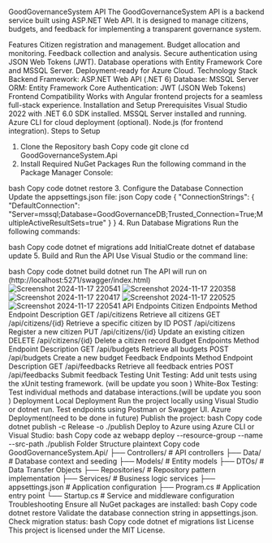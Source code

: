 GoodGovernanceSystem API
The GoodGovernanceSystem API is a backend service built using ASP.NET Web API. It is designed to manage citizens, budgets, and feedback for implementing a transparent governance system.

Features
Citizen registration and management.
Budget allocation and monitoring.
Feedback collection and analysis.
Secure authentication using JSON Web Tokens (JWT).
Database operations with Entity Framework Core and MSSQL Server.
Deployment-ready for Azure Cloud.
Technology Stack
Backend
Framework: ASP.NET Web API (.NET 6)
Database: MSSQL Server
ORM: Entity Framework Core
Authentication: JWT (JSON Web Tokens)
Frontend Compatibility
Works with Angular frontend projects for a seamless full-stack experience.
Installation and Setup
Prerequisites
Visual Studio 2022 with .NET 6.0 SDK installed.
MSSQL Server installed and running.
Azure CLI for cloud deployment (optional).
Node.js (for frontend integration).
Steps to Setup
1. Clone the Repository
bash
Copy code
git clone <repository-url>
cd GoodGovernanceSystem.Api
2. Install Required NuGet Packages
Run the following command in the Package Manager Console:

bash
Copy code
dotnet restore
3. Configure the Database Connection
Update the appsettings.json file:
json
Copy code
{
  "ConnectionStrings": {
    "DefaultConnection": "Server=mssql;Database=GoodGovernanceDB;Trusted_Connection=True;MultipleActiveResultSets=true"
  }
}
4. Run Database Migrations
Run the following commands:

bash
Copy code
dotnet ef migrations add InitialCreate
dotnet ef database update
5. Build and Run the API
Use Visual Studio or the command line:

bash
Copy code
dotnet build
dotnet run
The API will run on (http://localhost:5271/swagger/index.html)
![Screenshot 2024-11-17 220541](https://github.com/user-attachments/assets/a1516e04-13b7-41be-bedd-50a00ea2d523)
![Screenshot 2024-11-17 220358](https://github.com/user-attachments/assets/4c064092-fd06-4ad6-8a0b-d62ca99235d3)
![Screenshot 2024-11-17 220417](https://github.com/user-attachments/assets/38b2edbe-43d4-41d0-b3ba-4b32bfbf79fd)
![Screenshot 2024-11-17 220525](https://github.com/user-attachments/assets/8355001d-6e39-4a36-aca5-26ac9aaa33e7)
![Screenshot 2024-11-17 220541](https://github.com/user-attachments/assets/50a4643e-37fb-4ba0-8016-6cab3bd574d9)
API Endpoints
Citizen Endpoints
Method	Endpoint	Description
GET	/api/citizens	Retrieve all citizens
GET	/api/citizens/{id}	Retrieve a specific citizen by ID
POST	/api/citizens	Register a new citizen
PUT	/api/citizens/{id}	Update an existing citizen
DELETE	/api/citizens/{id}	Delete a citizen record
Budget Endpoints
Method	Endpoint	Description
GET	/api/budgets	Retrieve all budgets
POST	/api/budgets	Create a new budget
Feedback Endpoints
Method	Endpoint	Description
GET	/api/feedbacks	Retrieve all feedback entries
POST	/api/feedbacks	Submit feedback
Testing
Unit Testing: Add unit tests using the xUnit testing framework.
(will be update you soon )
White-Box Testing: Test individual methods and database interactions.(will be update you soon )
Deployment
Local Deployment
Run the project locally using Visual Studio or dotnet run.
Test endpoints using Postman or Swagger UI.
Azure Deployment(need to be done in future)
Publish the project:
bash
Copy code
dotnet publish -c Release -o ./publish
Deploy to Azure using Azure CLI or Visual Studio:
bash
Copy code
az webapp deploy --resource-group <ResourceGroup> --name <AppName> --src-path ./publish
Folder Structure
plaintext
Copy code
GoodGovernanceSystem.Api/
├── Controllers/            # API controllers
├── Data/                   # Database context and seeding
├── Models/                 # Entity models
├── DTOs/                   # Data Transfer Objects
├── Repositories/           # Repository pattern implementation
├── Services/               # Business logic services
├── appsettings.json        # Application configuration
├── Program.cs              # Application entry point
└── Startup.cs              # Service and middleware configuration
Troubleshooting
Ensure all NuGet packages are installed:
bash
Copy code
dotnet restore
Validate the database connection string in appsettings.json.
Check migration status:
bash
Copy code
dotnet ef migrations list
License
This project is licensed under the MIT License.
